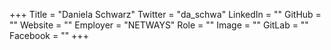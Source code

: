 +++
Title = "Daniela Schwarz"
Twitter = "da_schwa"
LinkedIn = ""
GitHub = ""
Website = ""
Employer = "NETWAYS"
Role = ""
Image = ""
GitLab = ""
Facebook = ""
+++
